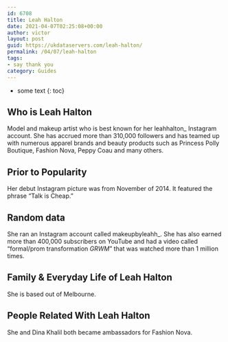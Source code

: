 ```yaml
---
id: 6708
title: Leah Halton
date: 2021-04-07T02:25:08+00:00
author: victor
layout: post
guid: https://ukdataservers.com/leah-halton/
permalink: /04/07/leah-halton
tags:
- say thank you
category: Guides
---
```


* some text
{: toc}


## Who is Leah Halton



Model and makeup artist who is best known for her leahhalton_ Instagram account. She has accrued more than 310,000 followers and has teamed up with numerous apparel brands and beauty products such as Princess Polly Boutique, Fashion Nova, Peppy Coau and many others.

                
                
                
## Prior to Popularity



Her debut Instagram picture was from November of 2014. It featured the phrase &#8220;Talk is Cheap.&#8221;

                
                
                
## Random data



She ran an Instagram account called makeupbyleahh_. She has also earned more than 400,000 subscribers on YouTube and had a video called &#8220;formal/prom transformation *GRWM*&#8221; that was watched more than 1 million times. 

                
                
                
## Family & Everyday Life of Leah Halton



She is based out of Melbourne. 

                
                
                
## People Related With Leah Halton



She and Dina Khalil both became ambassadors for Fashion Nova.

                
              
            
          
          
          